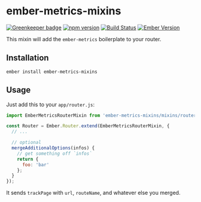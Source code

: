 # ember-metrics-mixins

[![Greenkeeper badge](https://badges.greenkeeper.io/kellyselden/ember-metrics-mixins.svg)](https://greenkeeper.io/)
[![npm version](https://badge.fury.io/js/ember-metrics-mixins.svg)](https://badge.fury.io/js/ember-metrics-mixins)
[![Build Status](https://travis-ci.org/kellyselden/ember-metrics-mixins.svg?branch=master)](https://travis-ci.org/kellyselden/ember-metrics-mixins)
[![Ember Version](https://img.shields.io/badge/ember-1.13%2B-brightgreen.svg)](https://www.emberjs.com/)

This mixin will add the `ember-metrics` boilerplate to your router.

## Installation

`ember install ember-metrics-mixins`

## Usage

Just add this to your `app/router.js`:

```js
import EmberMetricsRouterMixin from 'ember-metrics-mixins/mixins/router';

const Router = Ember.Router.extend(EmberMetricsRouterMixin, {
  // ...

  // optional
  mergeAdditionalOptions(infos) {
    // get something off `infos`
    return {
      foo: 'bar'
    };
  }
});
```

It sends `trackPage` with `url`, `routeName`, and whatever else you merged.
